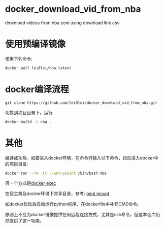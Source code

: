 # docker_download_vid_from_nba
download videos from nba.com using download link csv

# 使用预编译镜像

使用下列命令:
```sh
docker pull lei0lei/nba:latest
```

# docker编译流程
```
git clone https://github.com/lei0lei/docker_download_vid_from_nba.git
```
切换到项目目录下，运行
```sh
docker build -t nba .
```

# 其他
编译成功后，如要进入docker环境，在命令行输入以下命令，自动进入docker中的项目目录:
```sh
docker run --rm -it --entrypoint /bin/bash nba
```

另一个方式是[docker exec](https://stackoverflow.com/questions/30172605/how-do-i-get-into-a-docker-containers-shell)

在宿主机及docker环境下共享目录，参考:
[bind mount](https://docs.docker.com/get-started/06_bind_mounts/)

如docker启动后自动运行python程序，在dockerfile中补充CMD命令。

原则上不应为docker镜像提供任何远程连接方式，尤其是ssh命令，但是本仓库仍然提供了这一功能。